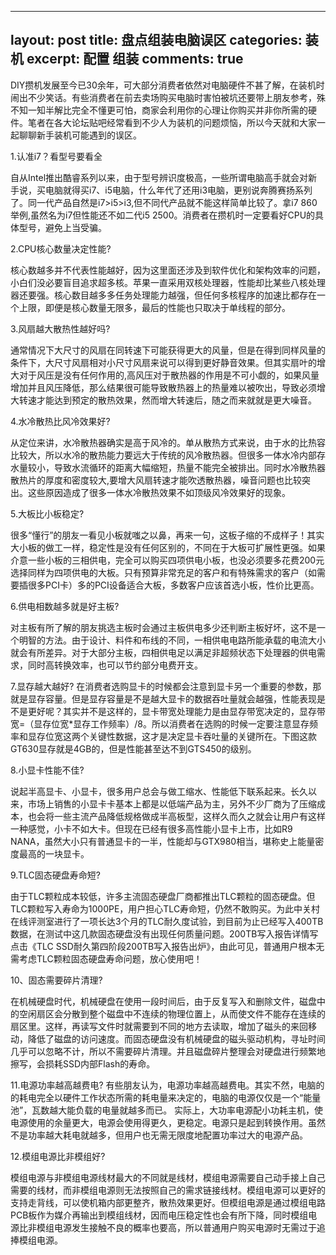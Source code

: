 ---
 layout: post
 title: 盘点组装电脑误区
 categories: 装机
 excerpt: 配置 组装
 comments: true
 ---
  
 DIY攒机发展至今已30余年，可大部分消费者依然对电脑硬件不甚了解，在装机时闹出不少笑话。有些消费者在前去卖场购买电脑时害怕被坑还要带上朋友参考，殊不知一知半解比完全不懂更可怕，商家会利用你的心理让你购买并非你所需的硬件。笔者在各大论坛贴吧经常看到不少人为装机的问题烦恼，所以今天就和大家一起聊聊新手装机可能遇到的误区。
 
 1.认准i7？看型号要看全
 
 自从Intel推出酷睿系列以来，由于型号辨识度极高，一些所谓电脑高手就会对新手说，买电脑就得买i7、i5电脑，什么年代了还用i3电脑，更别说奔腾赛扬系列了。同一代产品自然是i7>i5>i3,但不同代产品就不能这样简单比较了。拿i7 860举例,虽然名为i7但性能还不如二代i5 2500。消费者在攒机时一定要看好CPU的具体型号，避免上当受骗。
 
 2.CPU核心数量决定性能?
 
 核心数越多并不代表性能越好，因为这里面还涉及到软件优化和架构效率的问题，小白们没必要盲目追求超多核。苹果一直采用双核处理器，性能却比某些八核处理器还要强。核心数目越多多任务处理能力越强，但任何多核程序的加速比都存在一个上限，即便是核心数量无限多，最后的性能也只取决于单线程的部分。
 
 3.风扇越大散热性越好吗?
 
 通常情况下大尺寸的风扇在同转速下可能获得更大的风量，但是在得到同样风量的条件下，大尺寸风扇相对小尺寸风扇来说可以得到更好静音效果。但其实扇叶的增大对于风压是没有任何作用的,高风压对于散热器的作用是不可小觑的，如果风量增加并且风压降低，那么结果很可能导致散热器上的热量难以被吹出，导致必须增大转速才能达到预定的散热效果，然而增大转速后，随之而来就就是更大噪音。
 
 4.水冷散热比风冷效果好?
 
 从定位来讲，水冷散热器确实是高于风冷的。单从散热方式来说，由于水的比热容比较大，所以水冷的散热能力要远大于传统的风冷散热器。但很多一体水冷内部存水量较小，导致水流循环的距离大幅缩短，热量不能完全被排出。同时水冷散热器散热片的厚度和密度较大,要增大风扇转速才能吹透散热器，噪音问题也比较突出。这些原因造成了很多一体水冷散热效果不如顶级风冷效果好的现象。
 
 5.大板比小板稳定?
 
 很多“懂行”的朋友一看见小板就嗤之以鼻，再来一句，这板子缩的不成样子！其实大小板的做工一样，稳定性是没有任何区别的，不同在于大板可扩展性更强。如果介意一些小板的三相供电，完全可以购买四项供电小板，也没必须要多花费200元选择同样为四项供电的大板。只有预算非常充足的客户和有特殊需求的客户（如需要插很多PCI卡）多的PCI设备适合大板，多数客户应该首选小板，性价比更高。
 
 6.供电相数越多就是好主板?
 
 对主板有所了解的朋友挑选主板时会通过主板供电多少还判断主板好坏，这不是一个明智的方法。由于设计、料件和布线的不同，一相供电电路所能承载的电流大小就会有所差异。对于大部分主板，四相供电足以满足非超频状态下处理器的供电需求，同时高转换效率，也可以节约部分电费开支。
 
 7.显存越大越好?
 在消费者选购显卡的时候都会注意到显卡另一个重要的参数，那就是显存容量。但是显存容量是不是越大显卡的数据吞吐量就会越强，性能表现是不是更好呢？其实并不是这样的，显卡带宽处理能力是由显存带宽决定的，显存带宽=（显存位宽*显存工作频率）/8。所以消费者在选购的时候一定要注意显存频率和显存位宽这两个关键性数据，这才是决定显卡吞吐量的关键所在。下图这款GT630显存就是4GB的，但是性能甚至达不到GTS450的级别。
 
 8.小显卡性能不佳?
 
说起半高显卡、小显卡，很多用户总会与做工缩水、性能低下联系起来。长久以来，市场上销售的小显卡卡基本上都是以低端产品为主，另外不少厂商为了压缩成本，也会将一些主流产品降低规格做成半高板型，这样久而久之就会让用户有这样一种感觉，小卡不如大卡。但现在已经有很多高性能小显卡上市，比如R9 NANA，虽然大小只有普通显卡的一半，性能却与GTX980相当，堪称史上能量密度最高的一块显卡。

 
 9.TLC固态硬盘寿命短?
 
 由于TLC颗粒成本较低，许多主流固态硬盘厂商都推出TLC颗粒的固态硬盘。但TLC颗粒写入寿命为1000PE，用户担心TLC寿命短，仍然不敢购买。为此中关村在线评测室进行了一项长达3个月的TLC耐久度试验，到目前为止已经写入400TB数据，在测试中这几款固态硬盘没有出现任何质量问题。200TB写入报告详情写点击《TLC SSD耐久第四阶段200TB写入报告出炉》，由此可见，普通用户根本无需考虑TLC颗粒固态硬盘寿命问题，放心使用吧！
 
10、固态需要碎片清理?
 
 在机械硬盘时代，机械硬盘在使用一段时间后，由于反复写入和删除文件，磁盘中的空闲扇区会分散到整个磁盘中不连续的物理位置上，从而使文件不能存在连续的扇区里。这样，再读写文件时就需要到不同的地方去读取，增加了磁头的来回移动，降低了磁盘的访问速度。而固态硬盘没有机械硬盘的磁头驱动机构，寻址时间几乎可以忽略不计，所以不需要碎片清理。并且磁盘碎片整理会对硬盘进行频繁地擦写，会损耗SSD内部Flash的寿命。
 
 11.电源功率越高越费电?
有些朋友认为，电源功率越高越费电。其实不然，电脑的的耗电完全以硬件工作状态所需的耗电量来决定的，电脑的电源仅仅是一个“能量池”，瓦数越大能负载的电量就越多而已。
实际上，大功率电源配小功耗主机，使电源使用的余量更大，电源会使用得更久，更稳定。电源只是起到转换作用。虽然不是功率越大耗电就越多，但用户也无需无限度地配置功率过大的电源产品。
 
 12.模组电源比非模组好?
 
 模组电源与非模组电源线材最大的不同就是线材，模组电源需要自己动手接上自己需要的线材，而非模组电源则无法按照自己的需求链接线材。模组电源可以更好的支持走背线，可以使机箱内部更整齐，散热效果更好。但模组电源是通过模组电路PCB板作为媒介再输出到模组线材，因而电压稳定性也会有所下降，同时模组电源比非模组电源发生接触不良的概率也要高，所以普通用户购买电源时无需过于追捧模组电源。
